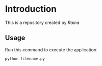 # Introduction

This is a repository created by *Raina*

## Usage

Run this command to execute the application:

`python filename.py`
